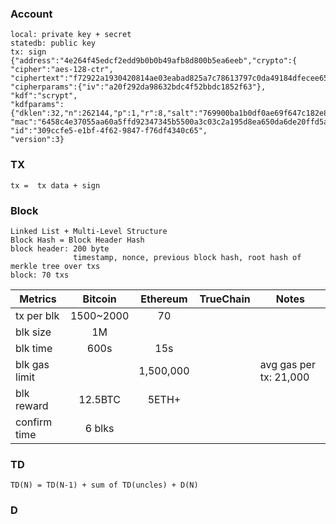 ### Account
    local: private key + secret
    statedb: public key
    tx: sign
    {"address":"4e264f45edcf2edd9b0b0b49afb8d800b5ea6eeb","crypto":{
    "cipher":"aes-128-ctr",
    "ciphertext":"f72922a1930420814ae03eabad825a7c78613797c0da49184dfecee6513a0c2c",
    "cipherparams":{"iv":"a20f292da98632bdc4f52bbdc1852f63"},
    "kdf":"scrypt",
    "kdfparams":{"dklen":32,"n":262144,"p":1,"r":8,"salt":"769900ba1b0df0ae69f647c182e89dbd0444c47bc948be1f9b5d108f2321ccb1"},
    "mac":"6458c4e37055aa60a5ffd92347345b5500a3c03c2a195d8ea650da6de20ffd5a"},
    "id":"309ccfe5-e1bf-4f62-9847-f76df4340c65",
    "version":3}
### TX
    tx =  tx data + sign
### Block
    Linked List + Multi-Level Structure
    Block Hash = Block Header Hash
    block header: 200 byte
                  timestamp, nonce, previous block hash, root hash of merkle tree over txs
    block: 70 txs
   Metrics     | Bitcoin  |Ethereum | TrueChain|Notes
  -------------|:--------:|:-------:|:--------:|-----
  tx per blk   |1500~2000 |   70    |          | 
  blk size     |    1M    |         |          | 
  blk time     |    600s  |   15s   |          | 
  blk gas limit|          |1,500,000|          | avg gas per tx: 21,000
  blk reward   | 12.5BTC  |  5ETH+  |          | 
  confirm time | 6 blks   |         |          | 
    
### TD
    TD(N) = TD(N-1) + sum of TD(uncles) + D(N)
### D
